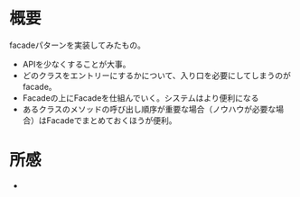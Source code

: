 # 概要

facadeパターンを実装してみたもの。

* APIを少なくすることが大事。
* どのクラスをエントリーにするかについて、入り口を必要にしてしまうのがfacade。
* Facadeの上にFacadeを仕組んでいく。システムはより便利になる
* あるクラスのメソッドの呼び出し順序が重要な場合（ノウハウが必要な場合）はFacadeでまとめておくほうが便利。


# 所感

* 